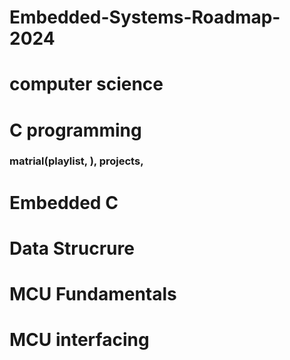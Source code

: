 # Embedded-Systems-Roadmap-2024
# computer science 
# C programming
### matrial(playlist, ), projects,
# Embedded C
# Data Strucrure
# MCU Fundamentals
# MCU interfacing


